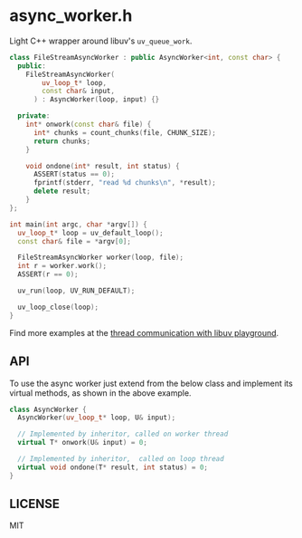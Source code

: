 # async_worker.h

Light C++ wrapper around libuv's `uv_queue_work`.

```cc
class FileStreamAsyncWorker : public AsyncWorker<int, const char> {
  public:
    FileStreamAsyncWorker(
        uv_loop_t* loop,
        const char& input,
      ) : AsyncWorker(loop, input) {}

  private:
    int* onwork(const char& file) {
      int* chunks = count_chunks(file, CHUNK_SIZE);
      return chunks;
    }

    void ondone(int* result, int status) {
      ASSERT(status == 0);
      fprintf(stderr, "read %d chunks\n", *result);
      delete result;
    }
};

int main(int argc, char *argv[]) {
  uv_loop_t* loop = uv_default_loop();
  const char& file = *argv[0];

  FileStreamAsyncWorker worker(loop, file);
  int r = worker.work();
  ASSERT(r == 0);

  uv_run(loop, UV_RUN_DEFAULT);

  uv_loop_close(loop);
}
```

Find more examples at the [thread communication with libuv playground](https://github.com/thlorenz/thread-communication-libuv/tree/master/test).

## API

To use the async worker just extend from the below class and implement its virtual methods, as shown in the above
example.

```cc
class AsyncWorker {
  AsyncWorker(uv_loop_t* loop, U& input);

  // Implemented by inheritor, called on worker thread
  virtual T* onwork(U& input) = 0;

  // Implemented by inheritor,  called on loop thread
  virtual void ondone(T* result, int status) = 0;
}
```

## LICENSE

MIT
